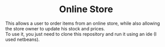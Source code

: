 <h1 align="center">Online Store</h1>

This allows a user to order items from an online store, while also allowing the store owner to update his stock and prices. 
<br />
To use it, you just need to clone this repository and run it using an ide (I used netbeans).
